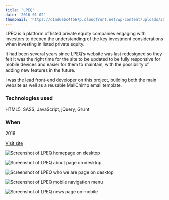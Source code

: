 ```yaml
---
title: 'LPEQ'
date: '2016-01-02'
thumbnail: 'https://d1nd6ebc4fb67p.cloudfront.net/wp-content/uploads/2016/09/05211611/thumb-lpeq.jpg'
---
```


LPEQ is a platform of listed private equity companies engaging with investors to deepen the understanding of the key investment considerations when investing in listed private equity.

It had been several years since LPEQ’s website was last redesigned so they felt it was the right time for the site to be updated to be fully responsive for mobile devices and easier for them to maintain, with the possibility of adding new features in the future.

I was the lead front-end developer on this project, building both the main website as well as a reusable MailChimp email template.

### Technologies used
HTML5, SASS, JavaScript, jQuery, Grunt

### When
2016

<p><a class="button__link" href="http://www.lpeq.com/" target="_blank" rel="noopener">Visit site</a></p>

![Screenshot of LPEQ homepage on desktop](https://d1nd6ebc4fb67p.cloudfront.net/wp-content/uploads/2016/09/05211544/lpeq-home.jpg)

![Screenshot of LPEQ about page on desktop](https://d1nd6ebc4fb67p.cloudfront.net/wp-content/uploads/2016/09/05211530/lpeq-about.jpg)

![Screenshot of LPEQ who we are page on desktop](https://d1nd6ebc4fb67p.cloudfront.net/wp-content/uploads/2016/09/05211523/lpeq-who-we-are.jpg)

<div class="grid grid--work grid--322">

![Screenshot of LPEQ mobile navigation menu](https://d1nd6ebc4fb67p.cloudfront.net/wp-content/uploads/2016/09/05211537/lpeq-mob-nav.png)

![Screenshot of LPEQ news page on mobile](https://d1nd6ebc4fb67p.cloudfront.net/wp-content/uploads/2016/09/05211534/lpeq-mob-news.png)
</div>